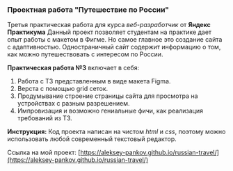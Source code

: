 ### Проектная работа "Путешествие по России"

Третья практическая работа для курса *веб-разработчик* от **Яндекс Практикума**
Данный проект позволяет студентам на практике дает опыт работы с макетом в Фигме. Но самое главное это создание сайта с адаптивностью.
Одностраничный сайт содержит информацию о том, как можно путешествовать с интересом по России.

**Практическая работа №3** включает в себя:
1. Работа с ТЗ представленным в виде макета Figma.
2. Верста с помощью grid сеток.
3. Продумывание строение страницы сайта для просмотра на устройствах с разным разрешением.
4. Импровизация и возможно гениальные фичи, как реализация требований из ТЗ.

**Инструкция:**
Код проекта написан на чистом *html* и *css*, поэтому можно использовать любой современный текстовый редактор.

Ссылка на мой проект: [https://aleksey-pankov.github.io/russian-travel/](https://aleksey-pankov.github.io/russian-travel/)
